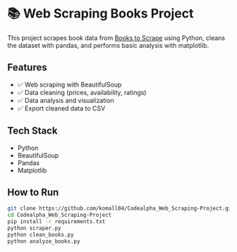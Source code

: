 # 📚 Web Scraping Books Project

This project scrapes book data from [Books to Scrape](https://books.toscrape.com/) using Python, cleans the dataset with pandas, and performs basic analysis with matplotlib.

## Features
- ✅ Web scraping with BeautifulSoup
- ✅ Data cleaning (prices, availability, ratings)
- ✅ Data analysis and visualization
- ✅ Export cleaned data to CSV

## Tech Stack
- Python
- BeautifulSoup
- Pandas
- Matplotlib

## How to Run
```bash
git clone https://github.com/komall04/Codealpha_Web_Scraping-Project.git
cd Codealpha_Web_Scraping-Project
pip install -r requirements.txt
python scraper.py
python clean_books.py
python analyze_books.py

